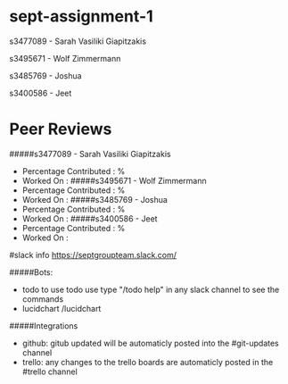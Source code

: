 # sept-assignment-1


s3477089 - Sarah Vasiliki Giapitzakis

s3495671 - Wolf Zimmermann

s3485769 - Joshua

s3400586 - Jeet


# Peer Reviews
#####s3477089 - Sarah Vasiliki Giapitzakis
+ Percentage Contributed : %
+ Worked On : 
#####s3495671 - Wolf Zimmermann
+ Percentage Contributed : %
+ Worked On : 
#####s3485769 - Joshua
+ Percentage Contributed : %
+ Worked On : 
#####s3400586 - Jeet
+ Percentage Contributed : %
+ Worked On : 


#slack info
https://septgroupteam.slack.com/

#####Bots:
+ todo to use todo use type "/todo help" in any slack channel to see the commands
+ lucidchart /lucidchart 

#####Integrations
+ github: gitub updated will be automaticly posted into the #git-updates channel
+ trello: any changes to the trello boards are automaticly posted in the #trello channel

